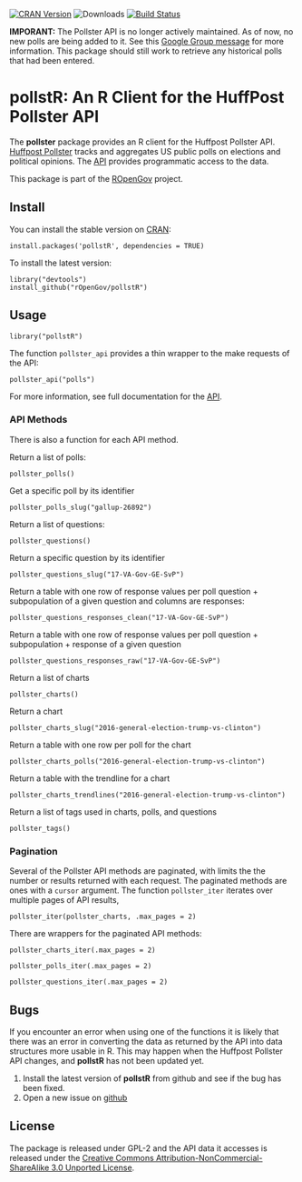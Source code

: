 [![CRAN
Version](http://www.r-pkg.org/badges/version/pollstR)](http://cran.r-project.org/package=pollstR)
![Downloads](http://cranlogs.r-pkg.org/badges/pollstR) [![Build
Status](https://travis-ci.org/rOpenGov/pollstR.svg?branch=master)](https://travis-ci.org/rOpenGov/pollstR)

**IMPORANT:** The Pollster API is no longer actively maintained. As of now, no new polls are being added to it. See this [Google Group message](https://groups.google.com/d/msg/pollster-users/9ECuy8AG5TA/eiCNMutfCQAJ) for more information. This package should still work to retrieve any historical polls that had been entered.

pollstR: An R Client for the HuffPost Pollster API
==================================================

The **pollster** package provides an R client for the Huffpost Pollster
API. [Huffpost Pollster](http://elections.huffingtonpost.com/pollster)
tracks and aggregates US public polls on elections and political
opinions. The [API](http://elections.huffingtonpost.com/pollster/api)
provides programmatic access to the data.

This package is part of the [ROpenGov](http://ropengov.github.io/)
project.

Install
-------

You can install the stable version on
[CRAN](http://cran.r-project.org/package=pollstR):

    install.packages('pollstR', dependencies = TRUE)

To install the latest version:

    library("devtools")
    install_github("rOpenGov/pollstR")

Usage
-----

    library("pollstR")

The function `pollster_api` provides a thin wrapper to the make requests
of the API:

    pollster_api("polls")

For more information, see full documentation for the
[API](https://app.swaggerhub.com/api/huffpostdata/pollster-api/2.0.0).

### API Methods

There is also a function for each API method.

Return a list of polls:

    pollster_polls()

Get a specific poll by its identifier

    pollster_polls_slug("gallup-26892")

Return a list of questions:

    pollster_questions()

Return a specific question by its identifier

    pollster_questions_slug("17-VA-Gov-GE-SvP")

Return a table with one row of response values per poll question +
subpopulation of a given question and columns are responses:

    pollster_questions_responses_clean("17-VA-Gov-GE-SvP")

Return a table with one row of response values per poll question +
subpopulation + response of a given question

    pollster_questions_responses_raw("17-VA-Gov-GE-SvP")

Return a list of charts

    pollster_charts()

Return a chart

    pollster_charts_slug("2016-general-election-trump-vs-clinton")

Return a table with one row per poll for the chart

    pollster_charts_polls("2016-general-election-trump-vs-clinton")

Return a table with the trendline for a chart

    pollster_charts_trendlines("2016-general-election-trump-vs-clinton")

Return a list of tags used in charts, polls, and questions

    pollster_tags()

### Pagination

Several of the Pollster API methods are paginated, with limits the the
number or results returned with each request. The paginated methods are
ones with a `cursor` argument. The function `pollster_iter` iterates
over multiple pages of API results,

    pollster_iter(pollster_charts, .max_pages = 2)

There are wrappers for the paginated API methods:

    pollster_charts_iter(.max_pages = 2)

    pollster_polls_iter(.max_pages = 2)

    pollster_questions_iter(.max_pages = 2)

Bugs
----

If you encounter an error when using one of the functions it is likely
that there was an error in converting the data as returned by the API
into data structures more usable in R. This may happen when the Huffpost
Pollster API changes, and **pollstR** has not been updated yet.

1.  Install the latest version of **pollstR** from github and see if the
    bug has been fixed.
2.  Open a new issue on
    [github](https://github.com/rOpenGov/pollstR/issues)

License
-------

The package is released under GPL-2 and the API data it accesses is
released under the [Creative Commons
Attribution-NonCommercial-ShareAlike 3.0 Unported
License](http://creativecommons.org/licenses/by-nc-sa/3.0/deed.en_US).
